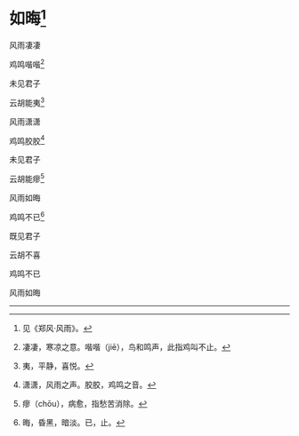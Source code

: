    

# 如晦[^1]

风雨凄凄

鸡鸣喈喈[^2]

未见君子

云胡能夷[^3]

风雨潇潇

鸡鸣胶胶[^4]

未见君子

云胡能瘳[^5]

风雨如晦

鸡鸣不已[^6]

既见君子

云胡不喜

鸡鸣不已

风雨如晦

* * *

[^1]: 见《郑风·风雨》。
[^2]: 凄凄，寒凉之意。喈喈（jiē），鸟和鸣声，此指鸡叫不止。
[^3]: 夷，平静，喜悦。
[^4]: 潇潇，风雨之声。胶胶，鸡鸣之音。
[^5]: 瘳（chōu），病愈，指愁苦消除。
[^6]: 晦，昏黑，暗淡。已，止。